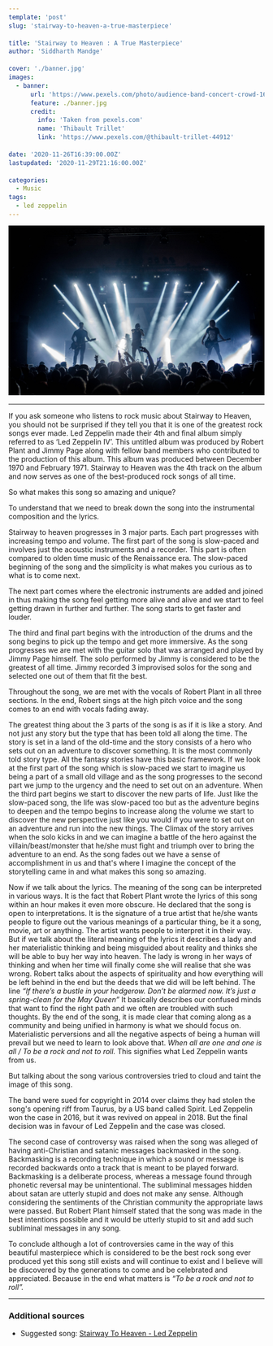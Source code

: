 ```yaml
---
template: 'post'
slug: 'stairway-to-heaven-a-true-masterpiece'

title: 'Stairway to Heaven : A True Masterpiece'
author: 'Siddharth Mandge'

cover: './banner.jpg'
images:
  - banner:
      url: 'https://www.pexels.com/photo/audience-band-concert-crowd-167636/'
      feature: ./banner.jpg
      credit:
        info: 'Taken from pexels.com'
        name: 'Thibault Trillet'
        link: 'https://www.pexels.com/@thibault-trillet-44912'

date: '2020-11-26T16:39:00.00Z'
lastupdated: '2020-11-29T21:16:00.00Z'

categories:
  - Music
tags:
  - led zeppelin
---
```


![Singer Singing on Stage Beside Guitar Player and Bass Player](./banner.jpg)

---

If you ask someone who listens to rock music about Stairway to Heaven, you should not be surprised if they tell you that it is one of the greatest rock songs ever made. Led Zeppelin made their 4th and final album simply referred to as ‘Led Zeppelin IV’. This untitled album was produced by Robert Plant and Jimmy Page along with fellow band members who contributed to the production of this album. This album was produced between December 1970 and February 1971. Stairway to Heaven was the 4th track on the album and now serves as one of the best-produced rock songs of all time.

So what makes this song so amazing and unique?

To understand that we need to break down the song into the instrumental composition and the lyrics.

Stairway to heaven progresses in 3 major parts. Each part progresses with increasing tempo and volume. The first part of the song is slow-paced and involves just the acoustic instruments and a recorder. This part is often compared to olden time music of the Renaissance era. The slow-paced beginning of the song and the simplicity is what makes you curious as to what is to come next.

The next part comes where the electronic instruments are added and joined in thus making the song feel getting more alive and alive and we start to feel getting drawn in further and further. The song starts to get faster and louder.

The third and final part begins with the introduction of the drums and the song begins to pick up the tempo and get more immersive. As the song progresses we are met with the guitar solo that was arranged and played by Jimmy Page himself. The solo performed by Jimmy is considered to be the greatest of all time. Jimmy recorded 3 improvised solos for the song and selected one out of them that fit the best.

Throughout the song, we are met with the vocals of Robert Plant in all three sections. In the end, Robert sings at the high pitch voice and the song comes to an end with vocals fading away.

The greatest thing about the 3 parts of the song is as if it is like a story. And not just any story but the type that has been told all along the time. The story is set in a land of the old-time and the story consists of a hero who sets out on an adventure to discover something. It is the most commonly told story type. All the fantasy stories have this basic framework. If we look at the first part of the song which is slow-paced we start to imagine us being a part of a small old village and as the song progresses to the second part we jump to the urgency and the need to set out on an adventure. When the third part begins we start to discover the new parts of life. Just like the slow-paced song, the life was slow-paced too but as the adventure begins to deepen and the tempo begins to increase along the volume we start to discover the new perspective just like you would if you were to set out on an adventure and run into the new things. The Climax of the story arrives when the solo kicks in and we can imagine a battle of the hero against the villain/beast/monster that he/she must fight and triumph over to bring the adventure to an end. As the song fades out we have a sense of accomplishment in us and that's where I imagine the concept of the storytelling came in and what makes this song so amazing.

Now if we talk about the lyrics. The meaning of the song can be interpreted in various ways. It is the fact that Robert Plant wrote the lyrics of this song within an hour makes it even more obscure. He declared that the song is open to interpretations. It is the signature of a true artist that he/she wants people to figure out the various meanings of a particular thing, be it a song, movie, art or anything. The artist wants people to interpret it in their way. But if we talk about the literal meaning of the lyrics it describes a lady and her materialistic thinking and being misguided about reality and thinks she will be able to buy her way into heaven. The lady is wrong in her ways of thinking and when her time will finally come she will realise that she was wrong. Robert talks about the aspects of spirituality and how everything will be left behind in the end but the deeds that we did will be left behind. The line _“If there’s a bustle in your hedgerow. Don’t be alarmed now. It’s just a spring-clean for the May Queen”_ It basically describes our confused minds that want to find the right path and we often are troubled with such thoughts. By the end of the song, it is made clear that coming along as a community and being unified in harmony is what we should focus on. Materialistic perversions and all the negative aspects of being a human will prevail but we need to learn to look above that. _When all are one and one is all / To be a rock and not to roll._ This signifies what Led Zeppelin wants from us.

But talking about the song various controversies tried to cloud and taint the image of this song.

The band were sued for copyright in 2014 over claims they had stolen the song's opening riff from Taurus, by a US band called Spirit. Led Zeppelin won the case in 2016, but it was revived on appeal in 2018. But the final decision was in favour of Led Zeppelin and the case was closed.

The second case of controversy was raised when the song was alleged of having anti-Christian and satanic messages backmasked in the song. Backmasking is a recording technique in which a sound or message is recorded backwards onto a track that is meant to be played forward. Backmasking is a deliberate process, whereas a message found through phonetic reversal may be unintentional. The subliminal messages hidden about satan are utterly stupid and does not make any sense. Although considering the sentiments of the Christian community the appropriate laws were passed. But Robert Plant himself stated that the song was made in the best intentions possible and it would be utterly stupid to sit and add such subliminal messages in any song.

To conclude although a lot of controversies came in the way of this beautiful masterpiece which is considered to be the best rock song ever produced yet this song still exists and will continue to exist and I believe will be discovered by the generations to come and be celebrated and appreciated. Because in the end what matters is _“To be a rock and not to roll”._

---

### Additional sources

- Suggested song: [Stairway To Heaven - Led Zeppelin](https://youtu.be/QkF3oxziUI4)
